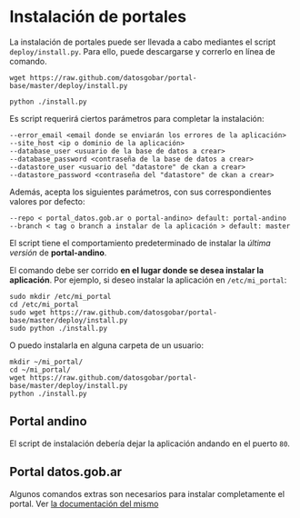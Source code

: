 # Instalación de portales

La instalación de portales puede ser llevada a cabo mediantes el script `deploy/install.py`.
Para ello, puede descargarse y correrlo en línea de comando.

    wget https://raw.github.com/datosgobar/portal-base/master/deploy/install.py
    
    python ./install.py 
    
Es script requerirá ciertos parámetros para completar la instalación:

    --error_email <email donde se enviarán los errores de la aplicación>
    --site_host <ip o dominio de la aplicación>
    --database_user <usuario de la base de datos a crear>
    --database_password <contraseña de la base de datos a crear>
    --datastore_user <usuario del "datastore" de ckan a crear>
    --datastore_password <contraseña del "datastore" de ckan a crear>
  
Además, acepta los siguientes parámetros, con sus correspondientes valores por defecto:

    --repo < portal_datos.gob.ar o portal-andino> default: portal-andino
    --branch < tag o branch a instalar de la aplicación > default: master

El script tiene el comportamiento predeterminado de instalar la *última versión* de **portal-andino**.

El comando debe ser corrido **en el lugar donde se desea instalar la aplicación**.
Por ejemplo, si deseo instalar la aplicación en `/etc/mi_portal`:

    sudo mkdir /etc/mi_portal
    cd /etc/mi_portal
    sudo wget https://raw.github.com/datosgobar/portal-base/master/deploy/install.py
    sudo python ./install.py
    
O puedo instalarla en alguna carpeta de un usuario:

    mkdir ~/mi_portal/
    cd ~/mi_portal/
    wget https://raw.github.com/datosgobar/portal-base/master/deploy/install.py
    python ./install.py
    

## Portal andino

El script de instalación debería dejar la aplicación andando en el puerto `80`.

## Portal datos.gob.ar

Algunos comandos extras son necesarios para instalar completamente el portal.
Ver [la documentación del mismo](http://portal-datosgobar.readthedocs.io/es/latest/)
